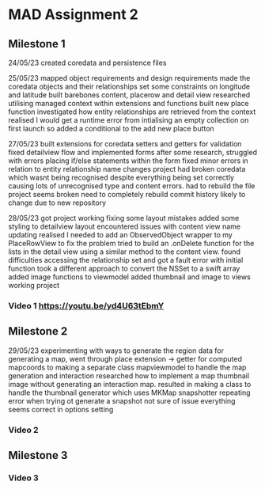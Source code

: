 
# MAD Assignment 2


## Milestone 1

24/05/23 
created coredata and persistence files

25/05/23 
mapped object requirements and design requirements
made the coredata objects and their relationships set some constraints on longitude and latitude
built barebones content, placerow and detail view 
researched utilising managed context within extensions and functions
built new place function
investigated how entity relationships are retrieved from the context
realised I would get a runtime error from intialising an empty collection on first launch so added a conditional to the add new place button

27/05/23
built extensions for coredata setters and getters for validation
fixed detailview flow and implemented forms after some research, struggled with errors placing if/else statements within the form
fixed minor errors in relation to entity relationship name changes
project had broken coredata which wasnt being recognised despite everything being set correctly causing lots of unrecognised type and content errors. had to rebuild the file
project seems broken need to completely rebuild commit history likely to change due to new repository

28/05/23
got project working fixing some layout mistakes
added some styling to detailview layout
encountered issues with content view name updating realised I needed to add an ObservedObject wrapper to my PlaceRowView to fix the problem
tried to build an .onDelete function for the lists in the detail view using a similar method to the content view.
found difficulties accessing the relationship set and got a fault error with initial function took a different approach to convert the NSSet to a swift array
added image functions to viewmodel
added thumbnail and image to views
working project


### Video 1 https://youtu.be/yd4U63tEbmY

## Milestone 2

29/05/23
experimenting with ways to generate the region data for generating a map, went through place extension -> getter
for computed mapcoords to making a separate class mapviewmodel to handle the map generation and interaction
researched how to implement a map thumbnail image without generating an interaction map. resulted in making a class
to handle the thumbnail generator which uses MKMap snapshotter
repeating error when trying ot generate a snapshot not sure of issue everything seems correct in options setting


### Video 2



## Milestone 3

### Video 3
